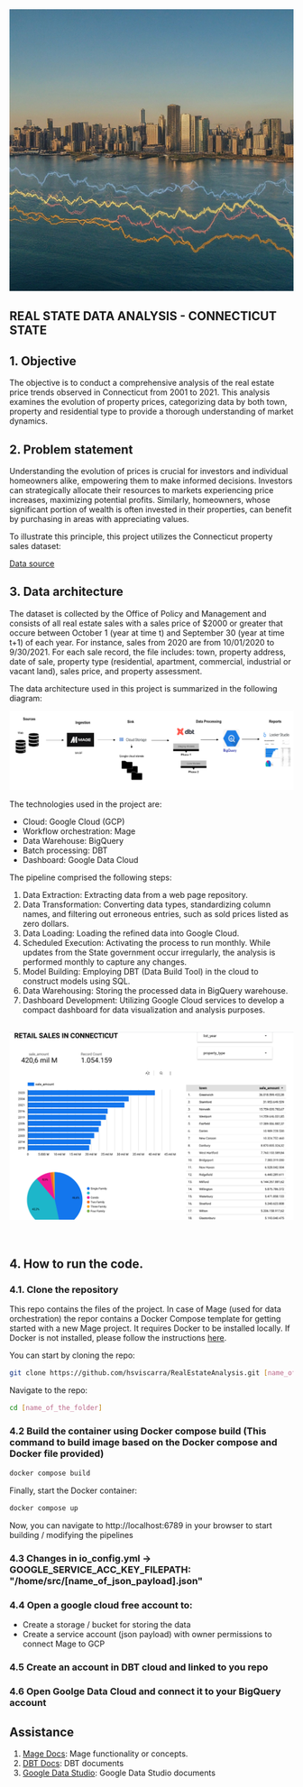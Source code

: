 <div>
  <img src="https://raw.githubusercontent.com/hsviscarra/RealEstateAnalysis/main/Static_files/retail_image.jpeg" style="width: 100%; height: 500px;">
</div>

## REAL STATE DATA ANALYSIS - CONNECTICUT STATE


## 1. Objective

The objective is to conduct a comprehensive analysis of the real estate price trends observed in Connecticut from 2001 to 2021. 
This analysis examines the evolution of property prices, categorizing data by both town, property and residential type to provide 
a thorough understanding of market dynamics. 


## 2. Problem statement

Understanding the evolution of prices is crucial for investors and individual homeowners alike, empowering them to make informed decisions. 
Investors can strategically allocate their resources to markets experiencing price increases, maximizing potential profits. 
Similarly, homeowners, whose significant portion of wealth is often invested in their properties, can benefit by purchasing in areas with appreciating values.

To illustrate this principle, this project utilizes the Connecticut property sales dataset:

[Data source](https://catalog.data.gov/dataset/real-estate-sales-2001-2018)


## 3. Data architecture 

The dataset is collected by the Office of Policy and Management and consists of all real estate sales with a sales price of $2000 or greater
that occure between October 1 (year at time t) and September 30 (year at time t+1) of each year.  For instance, sales from 2020 are from 10/01/2020 to
9/30/2021. For each sale record, the file includes: town, property address, date of sale, property type (residential, apartment, commercial, industrial or vacant land), sales price, and property assessment. 

The data architecture used in this project is summarized in the following diagram:

<img src="https://raw.githubusercontent.com/hsviscarra/RealEstateAnalysis/main/Static_files/Data%20Architecture.png">

The technologies used in the project are:

- Cloud: Google Cloud (GCP)
- Workflow orchestration: Mage
- Data Warehouse: BigQuery
- Batch processing: DBT
- Dashboard: Google Data Cloud

The pipeline comprised the following steps:

1. Data Extraction: Extracting data from a web page repository.
2. Data Transformation: Converting data types, standardizing column names, and filtering out erroneous entries, such as sold prices listed as zero dollars.
3. Data Loading: Loading the refined data into Google Cloud.
4. Scheduled Execution: Activating the process to run monthly. While updates from the State government occur irregularly, the analysis is performed monthly to capture any changes.
5. Model Building: Employing DBT (Data Build Tool) in the cloud to construct models using SQL.
6. Data Warehousing: Storing the processed data in BigQuery warehouse.
7. Dashboard Development: Utilizing Google Cloud services to develop a compact dashboard for data visualization and analysis purposes.

<br>
<div>
<img src="https://raw.githubusercontent.com/hsviscarra/RealEstateAnalysis/main/Static_files/Dashboard%20example.png">
</div>
<br>
<br>




## 4. How to run the code.

### 4.1. Clone the repository
This repo contains the files of the project. In case of Mage (used for data orchestration) the repor contains a Docker Compose template for getting started with a new Mage project. It requires Docker to be installed locally. If Docker is not installed, please follow the instructions [here](https://docs.docker.com/get-docker/). 

You can start by cloning the repo:

```bash
git clone https://github.com/hsviscarra/RealEstateAnalysis.git [name_of_the_folder]
```

Navigate to the repo:

```bash
cd [name_of_the_folder]
```

### 4.2 Build the container using Docker compose build (This command to build image based on the Docker compose and Docker file provided)

```bash
docker compose build
```

Finally, start the Docker container:

```bash
docker compose up
```

Now, you can navigate to http://localhost:6789 in your browser to start building / modifying the pipelines

### 4.3 Changes in io_config.yml -> GOOGLE_SERVICE_ACC_KEY_FILEPATH: "/home/src/[name_of_json_payload].json"

### 4.4 Open a google cloud free account to:
   - Create a storage / bucket for storing the data
   - Create a service account (json payload) with owner permissions to connect Mage to GCP

### 4.5 Create an account in DBT cloud and linked to you repo

### 4.6 Open Goolge Data Cloud and connect it to your BigQuery account

## Assistance

1. [Mage Docs](https://docs.mage.ai/introduction/overview): Mage functionality or concepts.
2. [DBT Docs](https://docs.getdbt.com/docs/introduction): DBT documents 
4. [Google Data Studio](https://lookerstudio.google.com/navigation/reporting): Google Data Studio documents




